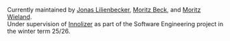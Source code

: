 Currently maintained by [Jonas Lilienbecker](https://github.com/joggerbra),
[Moritz Beck](https://github.com/Birkenstab), and [Moritz Wieland](https://github.com/mowi12).\
Under supervision of [Innolizer](https://www.innolizer.de/) as part of the Software Engineering project in the winter
term 25/26.
